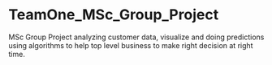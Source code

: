# TeamOne_MSc_Group_Project
MSc Group Project analyzing customer data, visualize and doing predictions using algorithms to help top level business to make right decision at right time.
